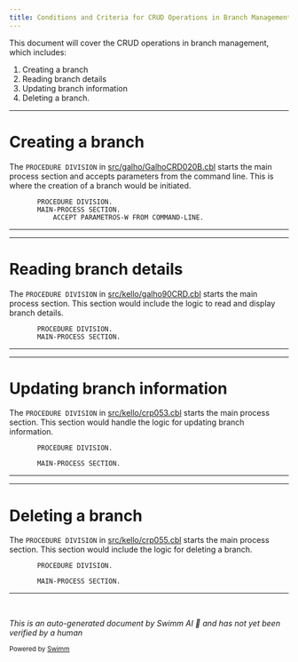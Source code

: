 ```yaml
---
title: Conditions and Criteria for CRUD Operations in Branch Management
---
```

This document will cover the CRUD operations in branch management, which includes:

1. Creating a branch
2. Reading branch details
3. Updating branch information
4. Deleting a branch.

<SwmSnippet path="/src/galho/GalhoCRD020B.cbl" line="49">

---

# Creating a branch

The <SwmToken path="src/galho/GalhoCRD020B.cbl" pos="49:1:3" line-data="       PROCEDURE DIVISION.">`PROCEDURE DIVISION`</SwmToken> in <SwmPath>[src/galho/GalhoCRD020B.cbl](src/galho/GalhoCRD020B.cbl)</SwmPath> starts the main process section and accepts parameters from the command line. This is where the creation of a branch would be initiated.

```cobol
       PROCEDURE DIVISION.
       MAIN-PROCESS SECTION.
           ACCEPT PARAMETROS-W FROM COMMAND-LINE.
```

---

</SwmSnippet>

<SwmSnippet path="/src/kello/galho90CRD.cbl" line="100">

---

# Reading branch details

The <SwmToken path="src/kello/galho90CRD.cbl" pos="100:1:3" line-data="       PROCEDURE DIVISION.">`PROCEDURE DIVISION`</SwmToken> in <SwmPath>[src/kello/galho90CRD.cbl](src/kello/galho90CRD.cbl)</SwmPath> starts the main process section. This section would include the logic to read and display branch details.

```cobol
       PROCEDURE DIVISION.
       MAIN-PROCESS SECTION.
```

---

</SwmSnippet>

<SwmSnippet path="/src/kello/crp053.cbl" line="145">

---

# Updating branch information

The <SwmToken path="src/kello/crp053.cbl" pos="145:1:3" line-data="       PROCEDURE DIVISION.">`PROCEDURE DIVISION`</SwmToken> in <SwmPath>[src/kello/crp053.cbl](src/kello/crp053.cbl)</SwmPath> starts the main process section. This section would handle the logic for updating branch information.

```cobol
       PROCEDURE DIVISION.

       MAIN-PROCESS SECTION.
```

---

</SwmSnippet>

<SwmSnippet path="/src/kello/crp055.cbl" line="206">

---

# Deleting a branch

The <SwmToken path="src/kello/crp055.cbl" pos="206:1:3" line-data="       PROCEDURE DIVISION.">`PROCEDURE DIVISION`</SwmToken> in <SwmPath>[src/kello/crp055.cbl](src/kello/crp055.cbl)</SwmPath> starts the main process section. This section would include the logic for deleting a branch.

```cobol
       PROCEDURE DIVISION.

       MAIN-PROCESS SECTION.
```

---

</SwmSnippet>

&nbsp;

*This is an auto-generated document by Swimm AI 🌊 and has not yet been verified by a human*

<SwmMeta version="3.0.0" repo-id="Z2l0aHViJTNBJTNBa2VsbG8lM0ElM0Fzd2ltbWlv" repo-name="kello"><sup>Powered by [Swimm](/)</sup></SwmMeta>
